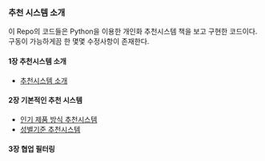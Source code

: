 ### 추천 시스템 소개

이 Repo의 코드들은 Python을 이용한 개인화 추천시스템 책을 보고 구현한 코드이다.
구동이 가능하게끔 한 몇몇 수정사항이 존재한다.

#### 1장 추천시스템 소개

- [추천시스템 소개](./1장_추천시스템_소개.md)

#### 2장 기본적인 추천 시스템

- [인기 제품 방식 추천시스템](./2-1.mean.md)
- [성별기준 추천시스템](2-2.segment.md)

#### 3장 협업 필터링
